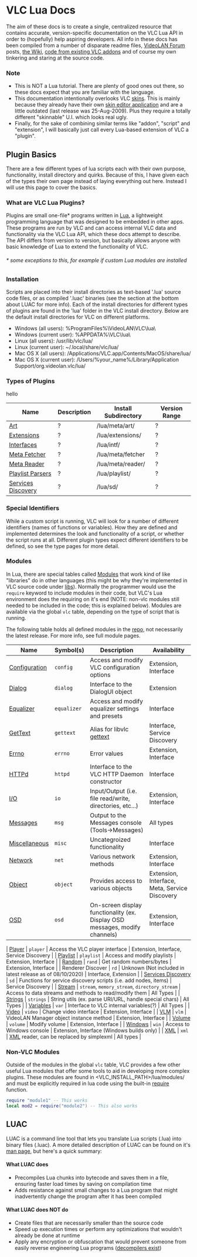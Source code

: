 # VLC Lua Docs
The aim of these docs is to create a single, centralized resource that contains accurate, version-specific documentation on the VLC Lua API in order to (hopefully) help aspiring developers. All info in these docs has been compiled from a number of disparate readme files, [VideoLAN Forum](https://forum.videolan.org/) posts, [the Wiki](https://wiki.videolan.org/), [code from existing VLC addons](https://addons.videolan.org) and of course my own tinkering and staring at the source code.

### **Note**
- This is NOT a Lua tutorial. There are plenty of good ones out there, so these docs expect that you are familiar with the language.
- This documentation intentionally overlooks VLC [skins](https://www.videolan.org/vlc/skins.html). This is mainly because they already have their own [skin editor application](https://www.videolan.org/vlc/skins.html) and are a little outdated (last release was 25-Aug-2009). Plus they require a totally different "skinnable" U.I. which looks real ugly.
- Finally, for the sake of combining similar terms like "addon", "script" and "extension", I will basically just call every Lua-based extension of VLC a "plugin".

## Plugin Basics
There are a few different types of lua scripts each with their own purpose, functionality, install directory and quirks. Because of this, I have given each of the types their own page instead of laying everything out here. Instead I will use this page to cover the basics.

### What are VLC Lua Plugins?
Plugins are small one-file* programs written in [Lua](https://en.wikipedia.org/wiki/Lua_(programming_language)), a lightweight programming language that was designed to be embedded in other apps. These programs are run by VLC and can access internal VLC data and functionality via the VLC Lua API, which these docs attempt to describe. The API differs from version to version, but basically allows anyone with basic knowledge of Lua to extend the functionality of VLC.
###### * some exceptions to this, for example if custom Lua modules are installed

### Installation
Scripts are placed into their install directories as text-based '.lua' source code files, or as compiled '.luac' binaries (see the section at the bottom about LUAC for more info). Each of the install directories for different types of plugins are found in the 'lua' folder in the VLC install directory. Below are the default install directories for VLC on different platforms.
- Windows (all users): %ProgramFiles%\VideoLAN\VLC\lua\
- Windows (current user): %APPDATA%\VLC\lua\
- Linux (all users): /usr/lib/vlc/lua/
- Linux (current user): ~/.local/share/vlc/lua/
- Mac OS X (all users): /Applications/VLC.app/Contents/MacOS/share/lua/
- Mac OS X (current user): /Users/%your_name%/Library/Application Support/org.videolan.vlc/lua/

### Types of Plugins
hello

| Name | Description | Install Subdirectory | Version Range |
| ---- | ----------- | -------------------- | ------------- |
| [Art](https://verghost.com/vlc-lua-docs/t/art) | ? | /lua/meta/art/ | ? |
| [Extensions](https://verghost.com/vlc-lua-docs/t/extensions) | ? | /lua/extensions/ | ? |
| [Interfaces](https://verghost.com/vlc-lua-docs/interface) | ? | /lua/intf/ | ? |
| [Meta Fetcher](https://verghost.com/vlc-lua-docs/t/fetcher) | ? | /lua/meta/fetcher | ? |
| [Meta Reader](https://verghost.com/vlc-lua-docs/t/reader) | ? | /lua/meta/reader/ | ? |
| [Playlist Parsers](https://verghost.com/vlc-lua-docs/t/playlist) | ? | /lua/playlist/ | ? |
| [Services Discovery](https://verghost.com/vlc-lua-docs/t/sd) | ? | /lua/sd/ | ? |

### Special Identifiers
While a custom script is running, VLC will look for a number of different identifiers (names of functions or variables). How they are defined and implemented determines the look and functionality of a script, or whether the script runs at all. Different plugin types expect different identifiers to be defined, so see the type pages for more detail.

### Modules
In Lua, there are special tables called [Modules](https://www.lua.org/manual/5.1/manual.html#5.3) that work kind of like "libraries" do in other languages (this might be why they're implemented in VLC source code under [libs](https://code.videolan.org/videolan/vlc/-/blob/master/modules/lua/libs)). Normally the programmer would use the `require` keyword to include modules in their code, but VLC's Lua environment does the requiring on it's end (NOTE: non-vlc modules still needed to be included in the code; this is explained below). Modules are available via the global `vlc` table, depending on the type of script that is running.
<!-- FIXME?: Maybe the table on the home page should be representative of the latest release -->
The following table holds all defined modules in the [repo](https://code.videolan.org/videolan/vlc/), not necessarily the latest release. For more info, see full module pages.


| Name | Symbol(s) | Description | Availability |
| ---- | --------- | ----------- | ------------ |
| [Configuration](https://verghost.com/vlc-lua-docs/m/config) | `config` | Access and modify VLC configuration options | Extension, Interface |
| [Dialog](https://verghost.com/vlc-lua-docs/m/dialog) | `dialog` | Interface to the DialogUI object | Extension |
| [Equalizer](https://verghost.com/vlc-lua-docs/m/equalizer) | `equalizer` | Access and modify equalizer settings and presets | Interface |
| [GetText](https://verghost.com/vlc-lua-docs/m/gettext) | `gettext` | Alias for libvlc [gettext](https://en.wikipedia.org/wiki/Gettext) | Interface, Service Discovery |
| [Errno](https://verghost.com/vlc-lua-docs/m/errno) | `errno` | Error values | Extension, Interface |
| [HTTPd](https://verghost.com/vlc-lua-docs/m/httpd)  | `httpd` | Interface to the VLC HTTP Daemon constructor | Interface |
| [I/O](https://verghost.com/vlc-lua-docs/m/io)  | `io` | Input/Output (i.e. file read/write, directories, etc...) | Extension, Interface |
| [Messages](https://verghost.com/vlc-lua-docs/m/msg)  | `msg` | Output to the Messages console (Tools->Messages) | All types |
| [Miscellaneous](https://verghost.com/vlc-lua-docs/m/misc)  | `misc` | Uncategroized functionality | Interface |
| [Network](https://verghost.com/vlc-lua-docs/m/net)  | `net` | Various network methods | Extension, Interface |
| [Object](https://verghost.com/vlc-lua-docs/m/object)  | `object` | Provides access to various objects | Extension, Interface, Meta, Service Discovery |
| [OSD](https://verghost.com/vlc-lua-docs/m/osd)  | `osd` | On-screen display functionality (ex. Display OSD messages, modify channels) | Extension, Interface |
<!-- NOTE: The "Player" module is actually just the "input" module from 3.0.x releases; it's even still defined in libs/input.h -->
<!-- Also, input.c still contains the luaopen_input_item call, which is used by both the playlist and player modules -->
| [Player](https://verghost.com/vlc-lua-docs/m/input) | `player` | Access the VLC player interface | Extension, Interface, Service Discovery |
| [Playlist](https://verghost.com/vlc-lua-docs/m/playlist)  | `playlist` | Access and modify playlists | Extension, Interface |
| [Random](https://verghost.com/vlc-lua-docs/m/rand)  | `rand` | Get random numbers/bytes | Extension, Interface |
| Renderer Discover | `rd` | Unknown (Not included in latest release as of 08/10/2020) | Interface, Extension |
| [Services Discovery](https://verghost.com/vlc-lua-docs/m/sd)  | `sd` | Functions for service discovery scripts (i.e. add nodes, items) | Service Discovery |
| [Stream](https://verghost.com/vlc-lua-docs/m/stream)  | `stream`, `memory_stream`, `directory_stream` | Access to data streams and methods to read/modify them | All Types |
| [Strings](https://verghost.com/vlc-lua-docs/m/strings)  | `strings` | String utils (ex. parse URI/URL, handle special chars) | All Types |
| [Variables](https://verghost.com/vlc-lua-docs/m/var)  | `var` | Interface to VLC internal variables(?) | All Types |
| [Video](https://verghost.com/vlc-lua-docs/m/video)  | `video` | Change video interface | Extension, Interface |
| [VLM](https://verghost.com/vlc-lua-docs/m/vlm)  | `vlm` | VideoLAN Manager object instance method | Extension, Interface |
| [Volume](https://verghost.com/vlc-lua-docs/m/volume)  | `volume` | Modify volume | Extension, Interface |
| [Windows](https://verghost.com/vlc-lua-docs/m/win)  | `win` | Access to Windows console | Extension, Interface (Windows builds only) |
| [XML](https://verghost.com/vlc-lua-docs/m/xml)  | `xml` | [XML](https://en.wikipedia.org/wiki/XML) reader, can be replaced by simplexml | All types |

### Non-VLC Modules
Outside of the modules in the global `vlc` table, VLC provides a few other useful Lua modules that offer some tools to aid in developing more complex plugins. These modules are found in <VLC_INSTALL_PATH>/lua/modules/ and must be explicitly required in lua code using the built-in [require](https://www.lua.org/pil/8.1.html) function.

```lua
require "module1" -- This works
local mod2 = require("module2") -- This also works
```

## LUAC
LUAC is a command line tool that lets you translate Lua scripts (.lua) into binary files (.luac). A more detailed description of LUAC can be found on it's [man page](https://www.lua.org/manual/5.1/luac.html), but here's a quick summary:

#### What LUAC does
- Precompiles Lua chunks into bytecode and saves them in a file, ensuring faster load times by saving on compilation time
- Adds resistance against small changes to a Lua program that might inadvertently change the program after it has been compiled

#### What LUAC does NOT do
- Create files that are necessarily smaller than the source code
- Speed up execution times or perform any optimizations that wouldn't already be done at runtime
- Apply any encryption or obfuscation that would prevent someone from easily reverse engineering Lua programs ([decompilers exist](http://luadec.luaforge.net/))

